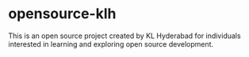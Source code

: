# opensource-klh
This is an open source project created by KL Hyderabad for individuals interested in learning and exploring open source development.
